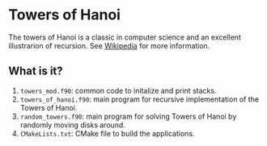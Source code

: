 # Towers of Hanoi

The towers of Hanoi is a classic in computer science and an excellent
illustrarion of recursion.  See
[Wikipedia](https://en.wikipedia.org/wiki/Tower_of_Hanoi) for more information.


## What is it?

1. `towers_mod.f90`: common code to initalize and print stacks.
1. `towers_of_hanoi.f90`: main program for recursive implementation of the Towers
   of Hanoi.
1. `random_towers.f90`: main program for solving Towers of Hanoi by randomly moving
   disks around.
1. `CMakeLists.txt`: CMake file to build the applications.
